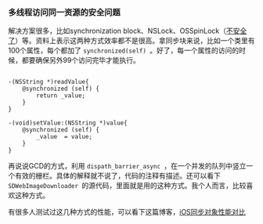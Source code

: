 ### 多线程访问同一资源的安全问题

解决方案很多，比如synchronization block、NSLock、OSSpinLock（[不安全了](http://blog.ibireme.com/2016/01/16/spinlock_is_unsafe_in_ios/)）等。资料上表示这两种方式效率都不是很高。拿同步块来说，比如一个类里有100个属性，每个都加了 `synchronized(self) `。好了，每一个属性的访问的时候，都要确保另外99个访问完毕才能执行。

```

-(NSString *)readValue{
    @synchronized (self) {
        return _value;
    }
}

-(void)setValue:(NSString *)value{
    @synchronized (self) {
        _value  = value;
    }
}
```

再说说GCD的方式，利用 `dispath_barrier_async `，在一个并发的队列中竖立一个有效的栅栏。具体的解释就不说了，代码的注释有描述。还可以看下 `SDWebImageDownloader `的源代码，里面就是用的这种方式。我个人而言，比较喜欢这种方式。

有很多人测试过这几种方式的性能，可以看下这篇博客，[iOS同步对象性能对比](http://ksnowlv.github.io/blog/2014/09/07/ios-tong-bu-suo-xing-neng-dui-bi/)







